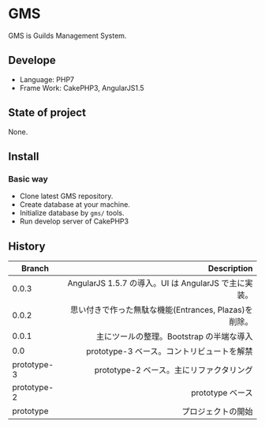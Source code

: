 # GMS

GMS is Guilds Management System.

## Develope

* Language: PHP7
* Frame Work: CakePHP3, AngularJS1.5

## State of project

None.

## Install

### Basic way

* Clone latest GMS repository.
* Create database at your machine.
* Initialize database by ``` gms/ ``` tools.
* Run develop server of CakePHP3

## History

| Branch      | Description                                                   |
| ----------- | -------------------------------------------------------------:|
| 0.0.3       | AngularJS 1.5.7 の導入。UI は AngularJS で主に実装。          |
| 0.0.2       | 思い付きで作った無駄な機能(Entrances, Plazas)を削除。         |
| 0.0.1       | 主にツールの整理。Bootstrap の半端な導入                      |
| 0.0         | prototype-3 ベース。コントリビュートを解禁                    |
| prototype-3 | prototype-2 ベース。主にリファクタリング                      |
| prototype-2 | prototype ベース                                              |
| prototype   | プロジェクトの開始                                            |

